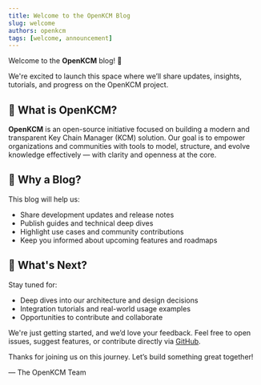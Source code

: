 ```yaml
---
title: Welcome to the OpenKCM Blog
slug: welcome
authors: openkcm
tags: [welcome, announcement]
---
```


Welcome to the **OpenKCM** blog! 👋

We're excited to launch this space where we’ll share updates, insights, tutorials, and progress on the OpenKCM project.

## 🧠 What is OpenKCM?

**OpenKCM** is an open-source initiative focused on building a modern and transparent Key Chain Manager (KCM) solution. Our goal is to empower organizations and communities with tools to model, structure, and evolve knowledge effectively — with clarity and openness at the core.

## 📣 Why a Blog?

This blog will help us:

- Share development updates and release notes
- Publish guides and technical deep dives
- Highlight use cases and community contributions
- Keep you informed about upcoming features and roadmaps

## 🚀 What's Next?

Stay tuned for:

- Deep dives into our architecture and design decisions
- Integration tutorials and real-world usage examples
- Opportunities to contribute and collaborate

We're just getting started, and we’d love your feedback. Feel free to open issues, suggest features, or contribute directly via [GitHub](https://github.com/openkcm).

Thanks for joining us on this journey. Let’s build something great together!

— The OpenKCM Team
